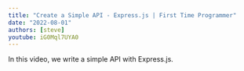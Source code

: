 ```yaml
---
title: "Create a Simple API - Express.js | First Time Programmer"
date: "2022-08-01"
authors: [steve]
youtube: iG0Mql7UYA0
---
```


<YouTubePlayer youtubeLink={frontmatter.youtube} />

In this video, we write a simple API with Express.js.